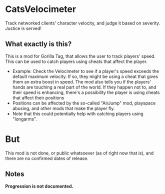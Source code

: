 # CatsVelocimeter
Track networked clients' character velocity, and judge it based on severity. Justice is served!
## What exactly is this?
This is a mod for Gorilla Tag, that allows the user to track players' speed. This can be used to catch players using cheats that affect the player.
- Example: Check the Velocimeter to see if a player's speed exceeds the default maximum velocity. If so, they might be using a cheat that gives them an extra boost in speed.
The mod also tells you if the players' hands are touching a real part of the world. If they happen not to, and their speed is enhancing, there's a possibility the player is using cheats that affect their positions
- Positions can be affected by the so-called "AirJump" mod, playspace abusing, and other mods that make the player fly.
- Note that this could potentially help with catching players using "longarms".
# But
This mod is not done, or public whatsoever (as of right now that is), and there are no confirmed dates of release.
## Notes
**Progression is not documented.**
